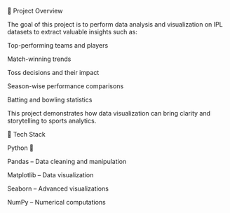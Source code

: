 🚀 Project Overview

The goal of this project is to perform data analysis and visualization on IPL datasets to extract valuable insights such as:

Top-performing teams and players

Match-winning trends

Toss decisions and their impact

Season-wise performance comparisons

Batting and bowling statistics

This project demonstrates how data visualization can bring clarity and storytelling to sports analytics.


🧰 Tech Stack

Python 🐍

Pandas – Data cleaning and manipulation

Matplotlib – Data visualization

Seaborn – Advanced visualizations

NumPy – Numerical computations
